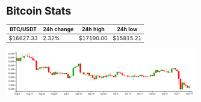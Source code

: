 # Bitcoin Stats

BTC/USDT|24h change|24h high|24h low|
|---|---|---|---|
|$16627.33|2.32%|$17190.00|$15815.21|

<img src="./chart.svg">
